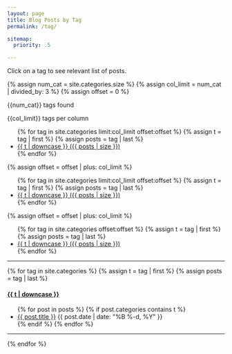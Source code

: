 ```yaml
---
layout: page
title: Blog Posts by Tag
permalink: /tag/

sitemap:
  priority: .5

---
```


Click on a tag to see relevant list of posts.

{% assign num_cat = site.categories.size %}
{% assign col_limit = num_cat | divided_by: 3 %}
{% assign offset = 0 %}
<p>{{num_cat}} tags found</p>
<p>{{col_limit}} tags per column</p>
<div class="container">
  <div class="col-md-4">
    <ul>
    {% for tag in site.categories limit:col_limit offset:offset %}
      {% assign t = tag | first %}
      {% assign posts = tag | last %}
      <li><a href="/tag/#{{t | downcase | replace:" ","-" }}">{{ t | downcase }} ({{ posts | size }})</a></li>
    {% endfor %}
    </ul>
  </div>

  {% assign offset = offset | plus: col_limit %}

  <div class="col-md-4">
    <ul>
    {% for tag in site.categories limit:col_limit offset:offset %}
      {% assign t = tag | first %}
      {% assign posts = tag | last %}
      <li><a href="/tag/#{{t | downcase | replace:" ","-" }}">{{ t | downcase }} ({{ posts | size }})</a></li>
    {% endfor %}
    </ul>
  </div>

  {% assign offset = offset | plus: col_limit %}

  <div class="col-md-4">
    <ul>
    {% for tag in site.categories offset:offset %}
      {% assign t = tag | first %}
      {% assign posts = tag | last %}
      <li><a href="/tag/#{{t | downcase | replace:" ","-" }}">{{ t | downcase }} ({{ posts | size }})</a></li>
    {% endfor %}
    </ul>
  </div>
</div>

---

{% for tag in site.categories %}
  {% assign t = tag | first %}
  {% assign posts = tag | last %}

<h4><a name="{{t | downcase | replace:" ","-" }}"></a><a class="internal" href="/tag/#{{t | downcase | replace:" ","-" }}">{{ t | downcase }}</a></h4>
<ul>
{% for post in posts %}
  {% if post.categories contains t %}
  <li>
    <a href="{{ post.url }}">{{ post.title }}</a>
    <span class="date">{{ post.date | date: "%B %-d, %Y"  }}</span>
  </li>
  {% endif %}
{% endfor %}
</ul>

---

{% endfor %}

